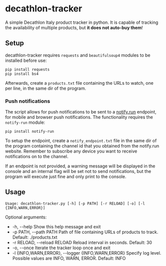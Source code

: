 # decathlon-tracker
A simple Decathlon Italy product tracker in python. It is capable of tracking the availability of multiple products, but **it does not auto-buy them**!

## Setup
decathlon-tracker requires `requests` and `beautifulsoup4` modules to be installed before use:
```
pip install requests
pip install bs4
```
Afterwards, create a `products.txt` file containing the URLs to watch, one per line, in the same dir of the program.

### Push notifications
The script allows for push notifications to be sent to a [notify.run](https://notify.run/) endpoint, for mobile and browser push notifications. The functionality requires the `notify-run` module:
```
pip install notify-run
```
To setup the endpoint, create a `notify_endpoint.txt` file in the same dir of the program containing the channel id that you obtained from the notify.run website. Remember to subscribe any device you want to receive notifications on to the channel.

If an endpoint is not provided, a warning message will be displayed in the console and an internal flag will be set not to send notifications, but the program will execute just fine and only print to the console.

## Usage
`Usage: decathlon-tracker.py [-h] [-p PATH] [-r RELOAD] [-o] [-l {INFO,WARN,ERROR}]`

Optional arguments:
* -h, --help  Show this help message and exit
* -p PATH, --path PATH  Path of file containing URLs of products to track. Default: ./products.txt
* -r RELOAD, --reload RELOAD  Reload interval in seconds. Default: 30
* -o, --once  Iterate the tracker loop once and exit
* -l {INFO,WARN,ERROR}, --logger {INFO,WARN,ERROR}  Specify log level. Possible values are INFO, WARN, ERROR. Default: INFO